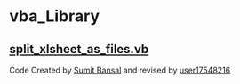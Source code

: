 # vba_Library
## [split_xlsheet_as_files.vb](https://github.com/finuex/vba_Library/blob/main/split_xlsheet_as_files.vb)
Code Created by [Sumit Bansal](https://trumpexcel.com/split-each-excel-sheet-into-separate-files/) and revised by [user17548216](https://stackoverflow.com/a/72694914)
